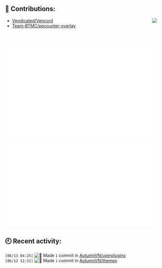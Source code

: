 ## 📗 Contributions:
<a href="https://osu.ppy.sh/users/AutumnVN"><img src="https://osu-sig.vercel.app/card?user=AutumnVN&mode=std&lang=en&mini=true" align="right"></a>

- [Vendicated/Vencord](https://github.com/Vendicated/Vencord)
- [Team-BTMC/ppcounter-overlay](https://github.com/Team-BTMC/ppcounter-overlay)

<br>
<br>
<br>
<div align="center">
<img src="./generated/overview.svg"><img src="./generated/languages.svg">
</div>

## 🕘 Recent activity:
<!--START_SECTION:activity-->
`[06/13 04:25]` <img alt="📝" src="https://github.com/cheesits456/github-activity-readme/raw/master/icons/commit.png" align="top" height="18"> Made `1` commit in [AutumnVN/userplugins](https://github.com/AutumnVN/userplugins)  
`[06/12 12:31]` <img alt="📝" src="https://github.com/cheesits456/github-activity-readme/raw/master/icons/commit.png" align="top" height="18"> Made `1` commit in [AutumnVN/themes](https://github.com/AutumnVN/themes)  

</details>
<!--END_SECTION:activity-->
